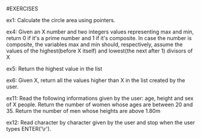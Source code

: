 #EXERCISES

<p>ex1: Calculate the circle area using pointers.</p>

<p>ex4: Given an X number and two integers values representing max and min, return 0 if it's a prime number and 1 if it's composite. In case the number is composite, the variables max and min should, respectively, assume the values of the highest(before X itself) and lowest(the next after 1) divisors of X  </p>

<p>ex5: Return the highest value in the list</p>

<p>ex6: Given X, return all the values higher than X in the list created by the user.</p>

<p>ex11: Read the following informations given by the user: age, height and sex of X people. Return the number of women whose ages are between 20 and 35. Return the number of men whose heights are above 1.80m</p>

<p>ex12: Read character by character given by the user and stop when the user types ENTER('\r').</p>
